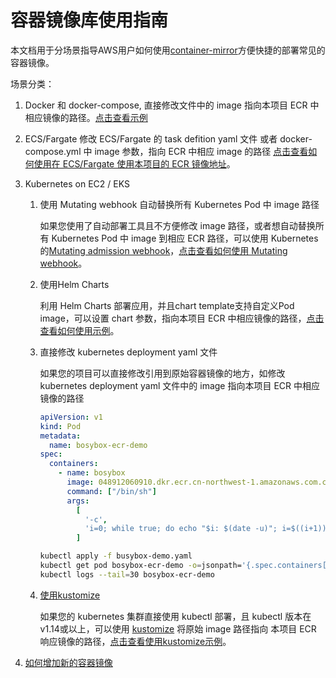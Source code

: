 # 容器镜像库使用指南

本文档用于分场景指导AWS用户如何使用[container-mirror](https://github.com/nwcdlabs/container-mirror)方便快捷的部署常见的容器镜像。

场景分类：
1. Docker 和 docker-compose, 直接修改文件中的 image 指向本项目 ECR 中相应镜像的路径。[点击查看示例](docker-docker-compose-usage-guide.md)

2. ECS/Fargate
    修改 ECS/Fargate 的 task defition yaml 文件 或者 docker-compose.yml 中 image 参数，指向 ECR 中相应 image 的路径 [点击查看如何使用在 ECS/Fargate 使用本项目的 ECR 镜像地址](ecs-fargate-useage-guide.md)。

3. Kubernetes on EC2 / EKS
    1. 使用 Mutating webhook 自动替换所有 Kubernetes Pod 中 image 路径

        如果您使用了自动部署工具且不方便修改 image 路径，或者想自动替换所有 Kubernetes Pod 中 image 到相应 ECR 路径，可以使用 Kubernetes 的[Mutating admission webhook](https://kubernetes.io/docs/reference/access-authn-authz/admission-controllers/#mutatingadmissionwebhook)，[点击查看如何使用 Mutating webhook](webhook/README.md)。

    2. 使用Helm Charts
        
        利用 Helm Charts 部署应用，并且chart template支持自定义Pod image，可以设置 chart 参数，指向本项目 ECR 中相应镜像的路径，[点击查看如何使用示例](helm-chart-useage-guide.md)。

    3. 直接修改 kubernetes deployment yaml 文件
    
        如果您的项目可以直接修改引用到原始容器镜像的地方，如修改 kubernetes deployment yaml 文件中的 image 指向本项目 ECR 中相应镜像的路径
        ```yaml
        apiVersion: v1
        kind: Pod
        metadata:
          name: bosybox-ecr-demo
        spec:
          containers:
            - name: bosybox
              image: 048912060910.dkr.ecr.cn-northwest-1.amazonaws.com.cn/dockerhub/busybox:1.31.1
              command: ["/bin/sh"]
              args:
                [
                  '-c',
                  'i=0; while true; do echo "$i: $(date -u)"; i=$((i+1)); sleep 1; done'
                ]
        ```
        ```bash
        kubectl apply -f busybox-demo.yaml
        kubectl get pod bosybox-ecr-demo -o=jsonpath='{.spec.containers[0].image}'
        kubectl logs --tail=30 bosybox-ecr-demo
        ```
    
    4. [使用kustomize](../kustomize/README.md)
    
        如果您的 kubernetes 集群直接使用 kubectl 部署，且 kubectl 版本在v1.14或以上，可以使用 [kustomize](https://kubernetes.io/docs/tasks/manage-kubernetes-objects/kustomization/) 将原始 image 路径指向 本项目 ECR 响应镜像的路径，[点击查看使用kustomize示例](../kustomize/README.md)。

4. [如何增加新的容器镜像](how-to-request-new-container-image.md)


